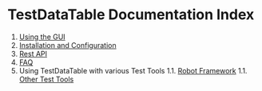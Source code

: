 # TestDataTable Documentation Index

1. [Using the GUI](./GUI.md)
1. [Installation and Configuration](./InstallationAndConfiguration.md)
1. [Rest API](./rest_api.md)
1. [FAQ](./FAQ.md)
1. Using TestDataTable with various Test Tools
1.1.	[Robot Framework](../TestTools/RobotFramework/Readme.md)
1.1.	[Other Test Tools](./OtherTestTools.md)
